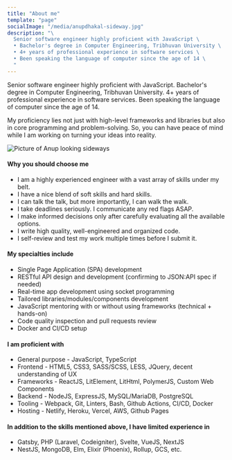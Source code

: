 ```yaml
---
title: "About me"
template: "page"
socialImage: "/media/anupdhakal-sideway.jpg"
description: "\
  Senior software engineer highly proficient with JavaScript \
  • Bachelor's degree in Computer Engineering, Tribhuvan University \
  • 4+ years of professional experience in software services \
  • Been speaking the language of computer since the age of 14 \
  "
---
```


Senior software engineer highly proficient with JavaScript. Bachelor's degree
in Computer Engineering, Tribhuvan University. 4+ years of professional
experience in software services. Been speaking the language of computer since
the age of 14.

My proficiency lies not just with high-level frameworks and libraries but also
in core programming and problem-solving. So, you can have peace of mind while I
am working on turning your ideas into reality.

![Picture of Anup looking sideways](/media/anupdhakal-sideway.jpg)

#### Why you should choose me

- I am a highly experienced engineer with a vast array of skills under my belt.
- I have a nice blend of soft skills and hard skills.
- I can talk the talk, but more importantly, I can walk the walk.
- I take deadlines seriously. I communicate any red flags ASAP.
- I make informed decisions only after carefully evaluating all the available options.
- I write high quality, well-engineered and organized code.
- I self-review and test my work multiple times before I submit it.

#### My specialties include

- Single Page Application (SPA) development
- RESTful API design and development (confirming to JSON:API spec if needed)
- Real-time app development using socket programming
- Tailored libraries/modules/components development
- JavaScript mentoring with or without using frameworks (technical + hands-on)
- Code quality inspection and pull requests review
- Docker and CI/CD setup

#### I am proficient with

- General purpose - JavaScript, TypeScript
- Frontend - HTML5, CSS3, SASS/SCSS, LESS, JQuery, decent understanding of UX
- Frameworks - ReactJS, LitElement, LitHtml, PolymerJS, Custom Web Components
- Backend - NodeJS, ExpressJS, MySQL/MariaDB, PostgreSQL
- Tooling - Webpack, Git, Linters, Bash, Github Actions, CI/CD, Docker
- Hosting - Netlify, Heroku, Vercel, AWS, Github Pages

#### In addition to the skills mentioned above, I have limited experience in

- Gatsby, PHP (Laravel, Codeigniter), Svelte, VueJS, NextJS
- NestJS, MongoDB, Elm, Elixir (Phoenix), Rollup, GCS, etc.
